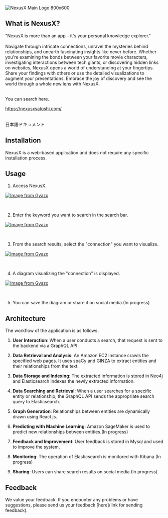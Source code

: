 ![NexusX Main Logo 800x600](https://github.com/aratetete0619/NexusX/assets/120061560/a770db3b-e51e-4ff6-843b-f1577fcd7ad3)


## What is NexusX?
"NexusX is more than an app – it's your personal knowledge explorer."<br>
<br>
Navigate through intricate connections, unravel the mysteries behind relationships, and unearth fascinating insights like never before. Whether you're examining the bonds between your favorite movie characters, investigating interactions between tech giants, or discovering hidden links on websites, NexusX opens a world of understanding at your fingertips. Share your findings with others or use the detailed visualizations to augment your presentations. Embrace the joy of discovery and see the world through a whole new lens with NexusX.

<br>
You can search here.

https://nexusxsatoshi.com/

<br>
日本語ドキュメント




## Installation

NexusX is a web-based application and does not require any specific installation process.



## Usage

1. Access NexusX.


[![Image from Gyazo](https://i.gyazo.com/b5fe523ab649ce90e08e3699e5ec4ccf.gif)](https://gyazo.com/b5fe523ab649ce90e08e3699e5ec4ccf)

<br>

2. Enter the keyword you want to search in the search bar.

[![Image from Gyazo](https://i.gyazo.com/2f2414786ebbdf2604933e9f2c890fd7.gif)](https://gyazo.com/2f2414786ebbdf2604933e9f2c890fd7)

<br>

3. From the search results, select the "connection" you want to visualize.

[![Image from Gyazo](https://i.gyazo.com/fd3bdc2245b848bb22b5dc0fc640a4f1.gif)](https://gyazo.com/fd3bdc2245b848bb22b5dc0fc640a4f1)

<br>

4. A diagram visualizing the "connection" is displayed.

[![Image from Gyazo](https://i.gyazo.com/b8e324d419bbf5f111df09b5ece5706d.gif)](https://gyazo.com/b8e324d419bbf5f111df09b5ece5706d)

<br>

5. You can save the diagram or share it on social media.(In progress)

## Architecture

The workflow of the application is as follows:

1. **User Interaction**: When a user conducts a search, that request is sent to the backend via a GraphQL API.

2. **Data Retrieval and Analysis**: An Amazon EC2 instance crawls the specified web pages. It uses spaCy and GINZA to extract entities and their relationships from the text.

3. **Data Storage and Indexing**: The extracted information is stored in Neo4j and Elasticsearch indexes the newly extracted information.

4. **Data Searching and Retrieval**: When a user searches for a specific entity or relationship, the GraphQL API sends the appropriate search query to Elasticsearch.

5. **Graph Generation**: Relationships between entities are dynamically drawn using React.js.

6. **Predicting with Machine Learning**: Amazon SageMaker is used to predict new relationships between entities.(In progress)

7. **Feedback and Improvement**: User feedback is stored in Mysql and used to improve the system.

8. **Monitoring**: The operation of Elasticsearch is monitored with Kibana.(In progress)

9. **Sharing**: Users can share search results on social media.(In progress)

## Feedback

We value your feedback. If you encounter any problems or have suggestions, please send us your feedback [here](link for sending feedback).




